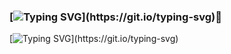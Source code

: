 ### [![Typing SVG](https://readme-typing-svg.herokuapp.com?color=%2336BCF7&lines=Привет+я+Глинкин+Никита.)](https://git.io/typing-svg)👋
[![Typing SVG](https://readme-typing-svg.herokuapp.com?color=%2336BCF7&lines=Студент+Яндекс.+Практикум+по+профессии+веб-+разработчик.)](https://git.io/typing-svg)

<!--
**NiksonGlikson/NiksonGlikson** is a ✨ _special_ ✨ repository because its `README.md` (this file) appears on your GitHub profile.

Here are some ideas to get you started:

- 🔭 I’m currently working on ...
- 🌱 I’m currently learning ...
- 👯 I’m looking to collaborate on ...
- 🤔 I’m looking for help with ...
- 💬 Ask me about ...
- 📫 How to reach me: ...
- 😄 Pronouns: ...
- ⚡ Fun fact: ...
-->
